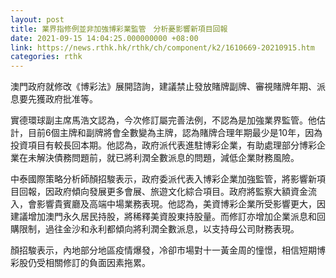 ```yaml
---
layout: post
title: 業界指修例並非加強博彩業監管　分析憂影響新項目回報
date: 2021-09-15 14:04:25.000000000 +08:00
link: https://news.rthk.hk/rthk/ch/component/k2/1610669-20210915.htm
categories: rthk
---
```


澳門政府就修改《博彩法》展開諮詢，建議禁止發放賭牌副牌、審視賭牌年期、派息要先獲政府批准等。

實德環球副主席馬浩文認為，今次修訂屬完善法例，不認為是加強業界監管。他估計，目前6個主牌和副牌將會全數變為主牌，認為賭牌合理年期最少是10年，因為投資項目有較長回本期。他認為，政府派代表進駐博彩企業，有助處理部分博彩企業在未解決債務問題前，就已將利潤全數派息的問題，減低企業財務風險。

中泰國際策略分析師顏招駿表示，政府委派代表入博彩企業加強監管，將影響新項目回報，因政府傾向發展更多會展、旅遊文化綜合項目。政府將監察大額資金流入，會影響貴賓廳及高端中場業務表現。他認為，美資博彩企業所受影響更大，因建議增加澳門永久居民持股，將稀釋美資股東持股量。而修訂亦增加企業派息和回購限制，過往金沙和永利都傾向將利潤全數派息，以支持母公司財務表現。

顏招駿表示，內地部分地區疫情爆發，冷卻市場對十一黃金周的憧憬，相信短期博彩股仍受相關修訂的負面因素拖累。

